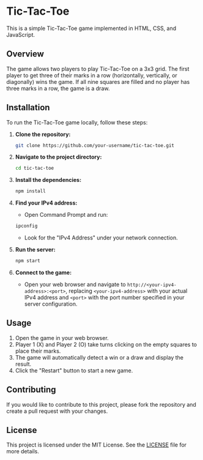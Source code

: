# Tic-Tac-Toe

This is a simple Tic-Tac-Toe game implemented in HTML, CSS, and JavaScript.

## Overview

The game allows two players to play Tic-Tac-Toe on a 3x3 grid. The first player to get three of their marks in a row (horizontally, vertically, or diagonally) wins the game. If all nine squares are filled and no player has three marks in a row, the game is a draw.

## Installation

To run the Tic-Tac-Toe game locally, follow these steps:

1. **Clone the repository:**

    ```sh
    git clone https://github.com/your-username/tic-tac-toe.git
    ```

2. **Navigate to the project directory:**

    ```sh
    cd tic-tac-toe
    ```

3. **Install the dependencies:**

    ```sh
    npm install
    ```

4. **Find your IPv4 address:**
    - Open Command Prompt and run:

    ```sh
    ipconfig
    ```

    - Look for the "IPv4 Address" under your network connection.

5. **Run the server:**

    ```sh
    npm start
    ```

6. **Connect to the game:**
    - Open your web browser and navigate to `http://<your-ipv4-address>:<port>`, replacing `<your-ipv4-address>` with your actual IPv4 address and `<port>` with the port number specified in your server configuration.

## Usage

1. Open the game in your web browser.
2. Player 1 (X) and Player 2 (O) take turns clicking on the empty squares to place their marks.
3. The game will automatically detect a win or a draw and display the result.
4. Click the "Restart" button to start a new game.

## Contributing

If you would like to contribute to this project, please fork the repository and create a pull request with your changes.

## License

This project is licensed under the MIT License. See the [LICENSE](LICENSE) file for more details.
